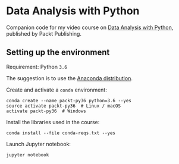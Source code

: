 Data Analysis with Python
=========================

Companion code for my video course on [Data Analysis with Python](https://www.packtpub.com/application-development/data-analysis-python-video), published by Packt Publishing.

Setting up the environment
-----

Requirement: Python `3.6`

The suggestion is to use the [Anaconda distribution](https://continuum.io/downloads "Download Anaconda Python").

Create and activate a `conda` environment:

    conda create --name packt-py36 python=3.6 --yes
    source activate packt-py36  # Linux / macOS
    activate packt-py36  # Windows

Install the libraries used in the course:

    conda install --file conda-reqs.txt --yes

Launch Jupyter notebook:

    jupyter notebook



